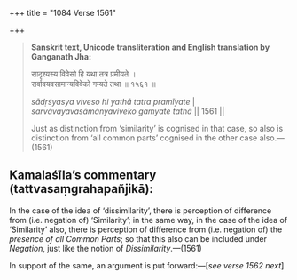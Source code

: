 +++
title = "1084 Verse 1561"

+++
> **Sanskrit text, Unicode transliteration and English translation by Ganganath Jha:** 
>
> सादृश्यस्य विवेसो हि यथा तत्र प्रमीयते ।  
> सर्वावयवसामान्यविवेको गम्यते तथा ॥ १५६१ ॥ 
>
> *sādṛśyasya viveso hi yathā tatra pramīyate* \|  
> *sarvāvayavasāmānyaviveko gamyate tathā* \|\| 1561 \|\| 
>
> Just as distinction from ‘similarity’ is cognised in that case, so also is distinction from ‘all common parts’ cognised in the other case also.—(1561)



## Kamalaśīla’s commentary (tattvasaṃgrahapañjikā):

In the case of the idea of ‘dissimilarity’, there is perception of difference from (i.e. negation of) ‘Similarity’; in the same way, in the case of the idea of ‘Similarity’ also, there is perception of difference from (i.e. negation of) the *presence of all Common Parts*; so that this also can be included under *Negation*, just like the notion of *Dissimilarity*.—(1561)

In support of the same, an argument is put forward:—[*see verse 1562 next*]


